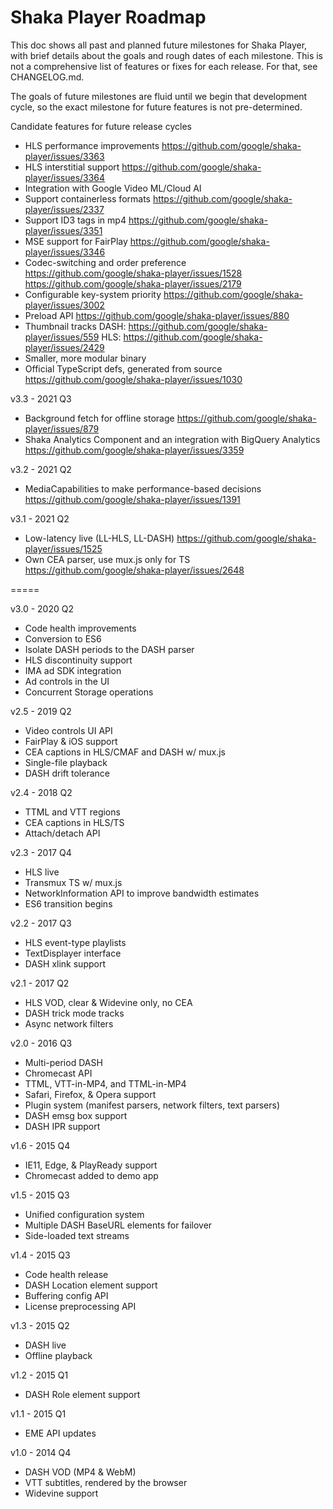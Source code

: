# Shaka Player Roadmap

This doc shows all past and planned future milestones for Shaka Player, with
brief details about the goals and rough dates of each milestone.  This is not a
comprehensive list of features or fixes for each release.  For that, see
CHANGELOG.md.

The goals of future milestones are fluid until we begin that development cycle,
so the exact milestone for future features is not pre-determined.

Candidate features for future release cycles
 - HLS performance improvements
   https://github.com/google/shaka-player/issues/3363
 - HLS interstitial support
   https://github.com/google/shaka-player/issues/3364
 - Integration with Google Video ML/Cloud AI
 - Support containerless formats
   https://github.com/google/shaka-player/issues/2337
 - Support ID3 tags in mp4
   https://github.com/google/shaka-player/issues/3351
 - MSE support for FairPlay
   https://github.com/google/shaka-player/issues/3346
 - Codec-switching and order preference
   https://github.com/google/shaka-player/issues/1528
   https://github.com/google/shaka-player/issues/2179
 - Configurable key-system priority
   https://github.com/google/shaka-player/issues/3002
 - Preload API
   https://github.com/google/shaka-player/issues/880
 - Thumbnail tracks
   DASH: https://github.com/google/shaka-player/issues/559
   HLS: https://github.com/google/shaka-player/issues/2429
 - Smaller, more modular binary
 - Official TypeScript defs, generated from source
   https://github.com/google/shaka-player/issues/1030

v3.3 - 2021 Q3
 - Background fetch for offline storage
   https://github.com/google/shaka-player/issues/879
 - Shaka Analytics Component and an integration with BigQuery Analytics
   https://github.com/google/shaka-player/issues/3359

v3.2 - 2021 Q2
 - MediaCapabilities to make performance-based decisions
   https://github.com/google/shaka-player/issues/1391

v3.1 - 2021 Q2
 - Low-latency live (LL-HLS, LL-DASH)
   https://github.com/google/shaka-player/issues/1525
 - Own CEA parser, use mux.js only for TS
   https://github.com/google/shaka-player/issues/2648

=====

v3.0 - 2020 Q2
 - Code health improvements
 - Conversion to ES6
 - Isolate DASH periods to the DASH parser
 - HLS discontinuity support
 - IMA ad SDK integration
 - Ad controls in the UI
 - Concurrent Storage operations

v2.5 - 2019 Q2
 - Video controls UI API
 - FairPlay & iOS support
 - CEA captions in HLS/CMAF and DASH w/ mux.js
 - Single-file playback
 - DASH drift tolerance

v2.4 - 2018 Q2
 - TTML and VTT regions
 - CEA captions in HLS/TS
 - Attach/detach API

v2.3 - 2017 Q4
 - HLS live
 - Transmux TS w/ mux.js
 - NetworkInformation API to improve bandwidth estimates
 - ES6 transition begins

v2.2 - 2017 Q3
 - HLS event-type playlists
 - TextDisplayer interface
 - DASH xlink support

v2.1 - 2017 Q2
 - HLS VOD, clear & Widevine only, no CEA
 - DASH trick mode tracks
 - Async network filters

v2.0 - 2016 Q3
 - Multi-period DASH
 - Chromecast API
 - TTML, VTT-in-MP4, and TTML-in-MP4
 - Safari, Firefox, & Opera support
 - Plugin system (manifest parsers, network filters, text parsers)
 - DASH emsg box support
 - DASH IPR support

v1.6 - 2015 Q4
 - IE11, Edge, & PlayReady support
 - Chromecast added to demo app

v1.5 - 2015 Q3
 - Unified configuration system
 - Multiple DASH BaseURL elements for failover
 - Side-loaded text streams

v1.4 - 2015 Q3
 - Code health release
 - DASH Location element support
 - Buffering config API
 - License preprocessing API

v1.3 - 2015 Q2
 - DASH live
 - Offline playback

v1.2 - 2015 Q1
 - DASH Role element support

v1.1 - 2015 Q1
 - EME API updates

v1.0 - 2014 Q4
 - DASH VOD (MP4 & WebM)
 - VTT subtitles, rendered by the browser
 - Widevine support

